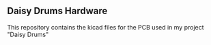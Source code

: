 ## Daisy Drums Hardware

This repository contains the kicad files for the PCB used in my project "Daisy Drums"
